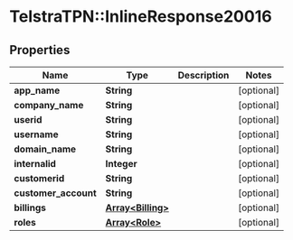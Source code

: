 # TelstraTPN::InlineResponse20016

## Properties
Name | Type | Description | Notes
------------ | ------------- | ------------- | -------------
**app_name** | **String** |  | [optional] 
**company_name** | **String** |  | [optional] 
**userid** | **String** |  | [optional] 
**username** | **String** |  | [optional] 
**domain_name** | **String** |  | [optional] 
**internalid** | **Integer** |  | [optional] 
**customerid** | **String** |  | [optional] 
**customer_account** | **String** |  | [optional] 
**billings** | [**Array&lt;Billing&gt;**](Billing.md) |  | [optional] 
**roles** | [**Array&lt;Role&gt;**](Role.md) |  | [optional] 


